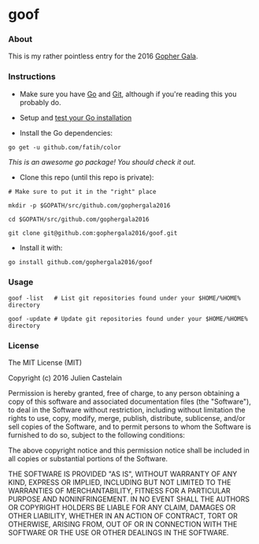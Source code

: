 # goof

### About

This is my rather pointless entry for the 2016 [Gopher Gala](http://www.gophergala.com).

### Instructions

+ Make sure you have [Go](http://golang.org/dl) and [Git](https://git-scm.com),
  although if you're reading this you probably do.

+ Setup and [test your Go installation](https://golang.org/doc/install#testing)

+ Install the Go dependencies:

```shell
go get -u github.com/fatih/color
```

 *This is an awesome go package! You should check it out.*

+ Clone this repo (until this repo is private):

```shell
# Make sure to put it in the "right" place

mkdir -p $GOPATH/src/github.com/gophergala2016

cd $GOPATH/src/github.com/gophergala2016

git clone git@github.com:gophergala2016/goof.git
```

+ Install it with:

```shell
go install github.com/gophergala2016/goof
```

### Usage

```shell
goof -list   # List git repositories found under your $HOME/%HOME% directory
```

```shell
goof -update # Update git repositories found under your $HOME/%HOME% directory
```

### License

The MIT License (MIT)

Copyright (c) 2016 Julien Castelain

Permission is hereby granted, free of charge, to any person obtaining a copy of this software and associated documentation files (the "Software"), to deal in the Software without restriction, including without limitation the rights to use, copy, modify, merge, publish, distribute, sublicense, and/or sell copies of the Software, and to permit persons to whom the Software is furnished to do so, subject to the following conditions:

The above copyright notice and this permission notice shall be included in all copies or substantial portions of the Software.

THE SOFTWARE IS PROVIDED "AS IS", WITHOUT WARRANTY OF ANY KIND, EXPRESS OR IMPLIED, INCLUDING BUT NOT LIMITED TO THE WARRANTIES OF MERCHANTABILITY, FITNESS FOR A PARTICULAR PURPOSE AND NONINFRINGEMENT. IN NO EVENT SHALL THE AUTHORS OR COPYRIGHT HOLDERS BE LIABLE FOR ANY CLAIM, DAMAGES OR OTHER LIABILITY, WHETHER IN AN ACTION OF CONTRACT, TORT OR OTHERWISE, ARISING FROM, OUT OF OR IN CONNECTION WITH THE SOFTWARE OR THE USE OR OTHER DEALINGS IN THE SOFTWARE.
